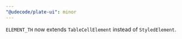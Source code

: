 ```yaml
---
"@udecode/plate-ui": minor
---
```


`ELEMENT_TH` now extends `TableCellElement` instead of `StyledElement`.
